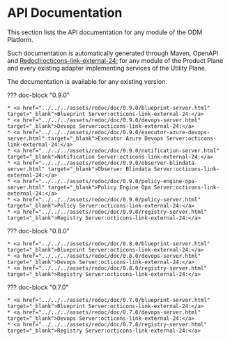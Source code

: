 # API Documentation

This section lists the API documentation for any module of the ODM Platform.

Such documentation is automatically generated through Maven, OpenAPI and <a href="https://redocly.com/" target="_blank">Redocli:octicons-link-external-24:</a> for any module of the Product Plane and every existing adapter implementing services of the Utility Plane.

The documentation is available for any existing version.

??? doc-block "0.9.0"

	* <a href="../../../assets/redoc/doc/0.9.0/blueprint-server.html" target="_blank">Blueprint Server:octicons-link-external-24:</a>
	* <a href="../../../assets/redoc/doc/0.9.0/devops-server.html" target="_blank">Devops Server:octicons-link-external-24:</a>
	* <a href="../../../assets/redoc/doc/0.9.0/executor-azure-devops-server.html" target="_blank">Executor Azure Devops Server:octicons-link-external-24:</a>
	* <a href="../../../assets/redoc/doc/0.9.0/notification-server.html" target="_blank">Notification Server:octicons-link-external-24:</a>
	* <a href="../../../assets/redoc/doc/0.9.0/observer-blindata-server.html" target="_blank">Observer Blindata Server:octicons-link-external-24:</a>
	* <a href="../../../assets/redoc/doc/0.9.0/policy-engine-opa-server.html" target="_blank">Policy Engine Opa Server:octicons-link-external-24:</a>
	* <a href="../../../assets/redoc/doc/0.9.0/policy-server.html" target="_blank">Policy Server:octicons-link-external-24:</a>
	* <a href="../../../assets/redoc/doc/0.9.0/registry-server.html" target="_blank">Registry Server:octicons-link-external-24:</a>

??? doc-block "0.8.0"

	* <a href="../../../assets/redoc/doc/0.8.0/blueprint-server.html" target="_blank">Blueprint Server:octicons-link-external-24:</a>
	* <a href="../../../assets/redoc/doc/0.8.0/devops-server.html" target="_blank">Devops Server:octicons-link-external-24:</a>
	* <a href="../../../assets/redoc/doc/0.8.0/registry-server.html" target="_blank">Registry Server:octicons-link-external-24:</a>

??? doc-block "0.7.0"

	* <a href="../../../assets/redoc/doc/0.7.0/blueprint-server.html" target="_blank">Blueprint Server:octicons-link-external-24:</a>
	* <a href="../../../assets/redoc/doc/0.7.0/devops-server.html" target="_blank">Devops Server:octicons-link-external-24:</a>
	* <a href="../../../assets/redoc/doc/0.7.0/registry-server.html" target="_blank">Registry Server:octicons-link-external-24:</a>

